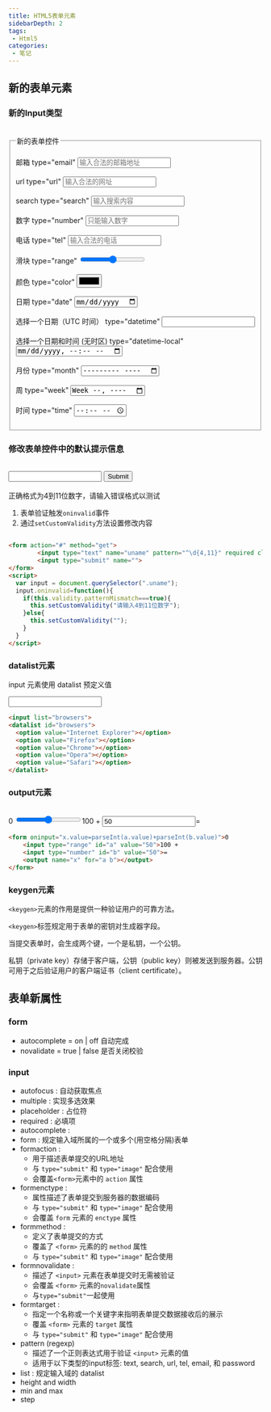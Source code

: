 ```yaml
---
title: HTML5表单元素
sidebarDepth: 2
tags:
 - Html5
categories:
 - 笔记
---
```

## 新的表单元素

### 新的Input类型

<br>
<form>
    <fieldset>
        <legend>新的表单控件</legend> <br>
        邮箱 type="email" <input placeholder="输入合法的邮箱地址" type="email" /> <br><br>
        url type="url" <input placeholder="输入合法的网址" type="url" /> <br><br>
        search type="search" <input placeholder="输入搜索内容" type="search" /> <br><br>
        数字 type="number" <input placeholder="只能输入数字" type="number" /> <br><br>
        电话 type="tel" <input placeholder="输入合法的电话" type="tel" /> <br><br>
        滑块 type="range" <input type="range" /> <br><br>
        颜色 type="color" <input placeholder="" type="color" /> <br><br>
        日期 type="date" <input placeholder="" type="date" /> <br><br>
        选择一个日期（UTC 时间） type="datetime" <input placeholder="" type="datetime" /> <br><br>
        选择一个日期和时间 (无时区) type="datetime-local" <input placeholder="" type="datetime-local" /> <br><br>
        月份 type="month" <input placeholder="" type="month" /> <br><br>
        周 type="week" <input placeholder="" type="week" /> <br><br>
        时间 type="time" <input placeholder="" type="time" /> <br><br>
    </fieldset>
</form>

### 修改表单控件中的默认提示信息

<br>
<form action="#" method="get">
		<input type="text" name="uname" pattern="^\d{4,11}" required class="uname">
		<input type="submit" name=""><br><br>
    正确格式为4到11位数字，请输入错误格式以测试
</form>
<script>
  var input = document.querySelector(".uname");
  input.oninvalid=function(){   	
    if(this.validity.patternMismatch===true){
      this.setCustomValidity("请输入4到11位数字");
    }else{
      this.setCustomValidity("");
    }
  }
</script>

1. 表单验证触发`oninvalid`事件
2. 通过`setCustomValidity`方法设置修改内容
```html

<form action="#" method="get">
		<input type="text" name="uname" pattern="^\d{4,11}" required class="uname">
		<input type="submit" name="">
</form>
<script>
  var input = document.querySelector(".uname");
  input.oninvalid=function(){   	
    if(this.validity.patternMismatch===true){
      this.setCustomValidity("请输入4到11位数字");
    }else{
      this.setCustomValidity("");
    }
  }
</script>
```

### datalist元素
input 元素使用 datalist 预定义值

<input list="browsers">
<datalist id="browsers">
  <option value="Internet Explorer"></option>
  <option value="Firefox"></option>
  <option value="Chrome"></option>
  <option value="Opera"></option>
  <option value="Safari"></option>
</datalist>

```html
<input list="browsers">
<datalist id="browsers">
  <option value="Internet Explorer"></option>
  <option value="Firefox"></option>
  <option value="Chrome"></option>
  <option value="Opera"></option>
  <option value="Safari"></option>
</datalist>
```
### output元素

<br>
<form oninput="x.value=parseInt(a.value)+parseInt(b.value)">0
<input type="range" id="a" value="50">100 +
<input type="number" id="b" value="50">=
<output name="x" for="a b"></output>
</form>

```html
<form oninput="x.value=parseInt(a.value)+parseInt(b.value)">0
    <input type="range" id="a" value="50">100 +
    <input type="number" id="b" value="50">=
    <output name="x" for="a b"></output>
</form>
```
### keygen元素

`<keygen>`元素的作用是提供一种验证用户的可靠方法。

`<keygen>`标签规定用于表单的密钥对生成器字段。

当提交表单时，会生成两个键，一个是私钥，一个公钥。

私钥（private key）存储于客户端，公钥（public key）则被发送到服务器。公钥可用于之后验证用户的客户端证书（client certificate）。

## 表单新属性

### form
- autocomplete = on | off          自动完成
- novalidate = true | false        是否关闭校验
 
### input
- autofocus : 自动获取焦点
- multiple : 实现多选效果
- placeholder : 占位符
- required : 必填项
- autocomplete : 
- form : 规定输入域所属的一个或多个(用空格分隔)表单
- formaction : 
  - 用于描述表单提交的URL地址
  - 与 `type="submit"` 和 `type="image"` 配合使用
  - 会覆盖`<form>`元素中的 `action` 属性
- formenctype : 
  - 属性描述了表单提交到服务器的数据编码
  - 与 `type="submit"` 和 `type="image"` 配合使用
  - 会覆盖 `form` 元素的 `enctype` 属性
- formmethod : 
  - 定义了表单提交的方式
  - 覆盖了 `<form>` 元素的的 `method` 属性
  - 与 `type="submit"` 和 `type="image"` 配合使用
- formnovalidate : 
  - 描述了 `<input>` 元素在表单提交时无需被验证
  - 会覆盖 `<form>` 元素的`novalidate`属性
  - 与`type="submit"`一起使用  
- formtarget : 
  - 指定一个名称或一个关键字来指明表单提交数据接收后的展示
  - 覆盖 `<form>` 元素的 `target` 属性
  - 与 `type="submit"` 和 `type="image"` 配合使用
- pattern (regexp)
  - 描述了一个正则表达式用于验证 `<input>` 元素的值
  - 适用于以下类型的input标签: text, search, url, tel, email, 和 password
- list : 规定输入域的 datalist
- height and width
- min and max
- step
